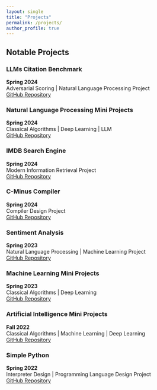 ```yaml
---
layout: single
title: "Projects"
permalink: /projects/
author_profile: true
---
```


## Notable Projects

### LLMs Citation Benchmark
**Spring 2024**  
Adversarial Scoring | Natural Language Processing Project  
[GitHub Repository](https://github.com/NLP-Final-Projects/citation-benchmark)

### Natural Language Processing Mini Projects
**Spring 2024**  
Classical Algorithms | Deep Learning | LLM  
[GitHub Repository](https://github.com/masihnajafi02/NLP-HWs)

### IMDB Search Engine
**Spring 2024**  
Modern Information Retrieval Project  
[GitHub Repository](https://github.com/MehdiLotfian/IMDB-MIR)

### C-Minus Compiler
**Spring 2024**  
Compiler Design Project  
[GitHub Repository](https://github.com/MehdiLotfian/C-Minus-Compiler)

### Sentiment Analysis
**Spring 2023**  
Natural Language Processing | Machine Learning Project  
[GitHub Repository](https://github.com/MehdiLotfian/Sentiment-Analysis)

### Machine Learning Mini Projects
**Spring 2023**  
Classical Algorithms | Deep Learning  
[GitHub Repository](https://github.com/MehdiLotfian/Machine-Learning-Small-Projects)

### Artificial Intelligence Mini Projects
**Fall 2022**  
Classical Algorithms | Machine Learning | Deep Learning  
[GitHub Repository](https://github.com/MehdiLotfian/Artificial-Intelligence-Mini-Projects)

### Simple Python
**Spring 2022**  
Interpreter Design | Programming Language Design Project  
[GitHub Repository](https://github.com/MehdiLotfian/Simple-Python) 